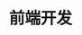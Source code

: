 ---
home: true
title: '前端开发'
description: ''
heroImage: /image/1.jpg
actionText: Get Start →
actionLink: /front/
features:
- title: 分享
  details: 不断分享，分享可以增加掌握度
- title: 学习
  details: 不断学习，扩张自己的广度
- title: 博客
  details: 通过文章分享好的内容和知识
footer:  <a target="_blank" href="http://www.beian.miit.gov.cn/">鄂ICP备19018345号-1</a>
---